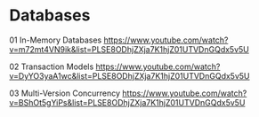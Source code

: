 # Databases

01 In-Memory Databases
https://www.youtube.com/watch?v=m72mt4VN9ik&list=PLSE8ODhjZXja7K1hjZ01UTVDnGQdx5v5U

02 Transaction Models
https://www.youtube.com/watch?v=DyYO3yaA1wc&list=PLSE8ODhjZXja7K1hjZ01UTVDnGQdx5v5U

03 Multi-Version Concurrency
https://www.youtube.com/watch?v=BShOt5gYiPs&list=PLSE8ODhjZXja7K1hjZ01UTVDnGQdx5v5U